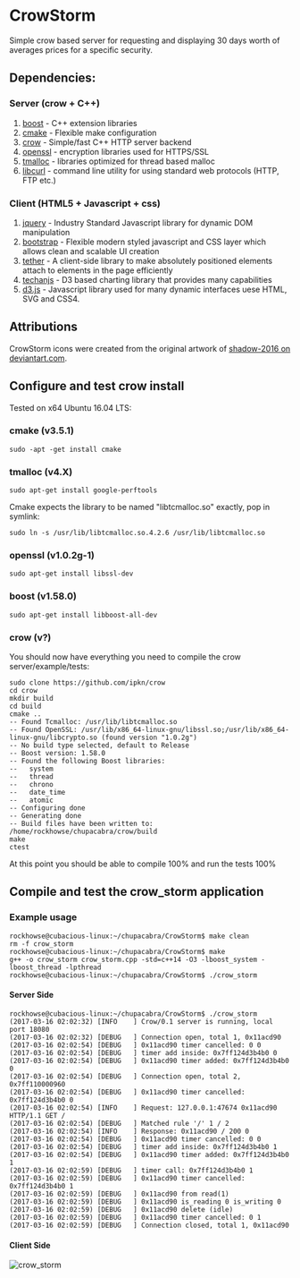 # CrowStorm
Simple crow based server for requesting and displaying 30 days worth of averages prices for a specific security.

## Dependencies:

### Server (crow + C++)
1. [boost](http://www.boost.org/)   	- C++ extension libraries
2. [cmake](https://cmake.org/)		- Flexible make configuration 
3. [crow](https://github.com/ipkn/crow)	- Simple/fast C++ HTTP server backend 
4. [openssl](https://www.openssl.org/)	- encryption libraries used for HTTPS/SSL
5. [tmalloc](http://goog-perftools.sourceforge.net/doc/tcmalloc.html) - libraries optimized for thread based malloc
6. [libcurl](https://github.com/curl/curl) - command line utility for using standard web protocols (HTTP, FTP etc.)

### Client (HTML5 + Javascript + css)

1. [jquery](https://jquery.com/)  - Industry Standard Javascript library for dynamic DOM manipulation
2. [bootstrap](https://v4-alpha.getbootstrap.com/) - Flexible modern styled javascript and CSS layer which allows clean and scalable UI creation
3. [tether](http://tether.io/)  - A client-side library to make absolutely positioned elements attach to elements in the page efficiently
4. [techanjs](http://techanjs.org/) - D3 based charting library that provides many capabilities
5. [d3.js](https://d3js.org/) - Javascript library used for many dynamic interfaces uese HTML, SVG and CSS4.

## Attributions

CrowStorm icons were created from the original artwork of [shadow-2016 on deviantart.com](http://shadow-2016.deviantart.com/art/Crow-631521440).

## Configure and test crow install

Tested on x64 Ubuntu 16.04 LTS:

### cmake (v3.5.1)
~~~~
sudo -apt -get install cmake
~~~~

### tmalloc (v4.X)
~~~~
sudo apt-get install google-perftools
~~~~

Cmake expects the library to be named "libtcmalloc.so" exactly, pop in symlink:  
~~~~
sudo ln -s /usr/lib/libtcmalloc.so.4.2.6 /usr/lib/libtcmalloc.so
~~~~

### openssl (v1.0.2g-1)
~~~~
sudo apt-get install libssl-dev
~~~~

### boost (v1.58.0)
~~~~
sudo apt-get install libboost-all-dev
~~~~

### crow (v?)
You should now have everything you need to compile the crow server/example/tests:

~~~~
sudo clone https://github.com/ipkn/crow
cd crow
mkdir build
cd build
cmake .. 
-- Found Tcmalloc: /usr/lib/libtcmalloc.so
-- Found OpenSSL: /usr/lib/x86_64-linux-gnu/libssl.so;/usr/lib/x86_64-linux-gnu/libcrypto.so (found version "1.0.2g") 
-- No build type selected, default to Release
-- Boost version: 1.58.0
-- Found the following Boost libraries:
--   system
--   thread
--   chrono
--   date_time
--   atomic
-- Configuring done
-- Generating done
-- Build files have been written to: /home/rockhowse/chupacabra/crow/build
make
ctest
~~~~

At this point you should be able to compile 100% and run the tests 100%

## Compile and test the crow_storm application

### Example usage

~~~~
rockhowse@cubacious-linux:~/chupacabra/CrowStorm$ make clean
rm -f crow_storm
rockhowse@cubacious-linux:~/chupacabra/CrowStorm$ make
g++ -o crow_storm crow_storm.cpp -std=c++14 -O3 -lboost_system -lboost_thread -lpthread
rockhowse@cubacious-linux:~/chupacabra/CrowStorm$ ./crow_storm
~~~~

#### Server Side
~~~~
rockhowse@cubacious-linux:~/chupacabra/CrowStorm$ ./crow_storm
(2017-03-16 02:02:32) [INFO    ] Crow/0.1 server is running, local port 18080
(2017-03-16 02:02:32) [DEBUG   ] Connection open, total 1, 0x11acd90
(2017-03-16 02:02:54) [DEBUG   ] 0x11acd90 timer cancelled: 0 0
(2017-03-16 02:02:54) [DEBUG   ] timer add inside: 0x7ff124d3b4b0 0
(2017-03-16 02:02:54) [DEBUG   ] 0x11acd90 timer added: 0x7ff124d3b4b0 0
(2017-03-16 02:02:54) [DEBUG   ] Connection open, total 2, 0x7ff110000960
(2017-03-16 02:02:54) [DEBUG   ] 0x11acd90 timer cancelled: 0x7ff124d3b4b0 0
(2017-03-16 02:02:54) [INFO    ] Request: 127.0.0.1:47674 0x11acd90 HTTP/1.1 GET /
(2017-03-16 02:02:54) [DEBUG   ] Matched rule '/' 1 / 2
(2017-03-16 02:02:54) [INFO    ] Response: 0x11acd90 / 200 0
(2017-03-16 02:02:54) [DEBUG   ] 0x11acd90 timer cancelled: 0 0
(2017-03-16 02:02:54) [DEBUG   ] timer add inside: 0x7ff124d3b4b0 1
(2017-03-16 02:02:54) [DEBUG   ] 0x11acd90 timer added: 0x7ff124d3b4b0 1
(2017-03-16 02:02:59) [DEBUG   ] timer call: 0x7ff124d3b4b0 1
(2017-03-16 02:02:59) [DEBUG   ] 0x11acd90 timer cancelled: 0x7ff124d3b4b0 1
(2017-03-16 02:02:59) [DEBUG   ] 0x11acd90 from read(1)
(2017-03-16 02:02:59) [DEBUG   ] 0x11acd90 is_reading 0 is_writing 0
(2017-03-16 02:02:59) [DEBUG   ] 0x11acd90 delete (idle)
(2017-03-16 02:02:59) [DEBUG   ] 0x11acd90 timer cancelled: 0 1
(2017-03-16 02:02:59) [DEBUG   ] Connection closed, total 1, 0x11acd90
~~~~

#### Client Side
![crow_storm](http://rockhowse.com/projects/CrowStorm/2017-03-15~crow_storm~v0.0.1.png)

